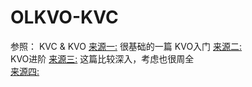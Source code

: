 # OLKVO-KVC
参照： KVC & KVO [来源一:](http://www.jianshu.com/p/f1393d10109d "Title")  很基础的一篇
       KVO入门 [来源二:](http://blog.csdn.net/yuquan0821/article/details/6646400)    
       KVO进阶 [来源三:](http://www.cnblogs.com/wengzilin/p/4346775.html)  这篇比较深入，考虑也很周全  
               [来源四:](http://www.jianshu.com/p/742b4b248da9)   
       

